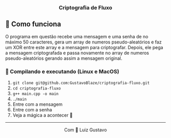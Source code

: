 <h3 align="center">Criptografia de Fluxo</h3>


## :scroll: Como funciona
O programa em questão recebe uma mensagem e uma senha de no máximo 50 caracteres, gera um array de numeros pseudo-aleatórios e faz um XOR entre este array e a mensagem para criptografar. Depois, ele pega a mensagem criptografada e passa novamente no array de numeros pseudo-aleatórios gerando assim a mensagem original.

### :rocket: Compilando e executando (Linux e MacOS)

1. `git clone git@github.com:GustavoBlaze/criptografia-fluxo.git`
2. `cd criptografia-fluxo`
3. `g++ main.cpp -o main`
4. `./main`
5. Entre com a mensagem
6. Entre com a senha
7. Veja a mágica a acontecer 🙌 

<hr>
<p align="center">Com 💜 Luiz Gustavo</p>
